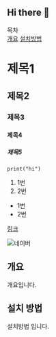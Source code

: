 ## Hi there 👋

<!--
**sson318/sson318** is a ✨ _special_ ✨ repository because its `README.md` (this file) appears on your GitHub profile.

Here are some ideas to get you started:

- 🔭 I’m currently working on ...
- 🌱 I’m currently learning ...
- 👯 I’m looking to collaborate on ...
- 🤔 I’m looking for help with ...
- 💬 Ask me about ...
- 📫 How to reach me: ...
- 😄 Pronouns: ...
- ⚡ Fun fact: ...
-->

목차<br>
[개요](#개요)
[설치방법](#설치-방법)


# 제목1
## 제목2
### 제목3
#### 제목4
##### 제목5

```
print("hi")
```
1. 1번
2. 2번

- 1번
- 2번

[링크](http://www.naver.com)

![네이버](http://naver.com)

## 개요
개요입니다.

## 설치 방법
설치방법 입니다.

